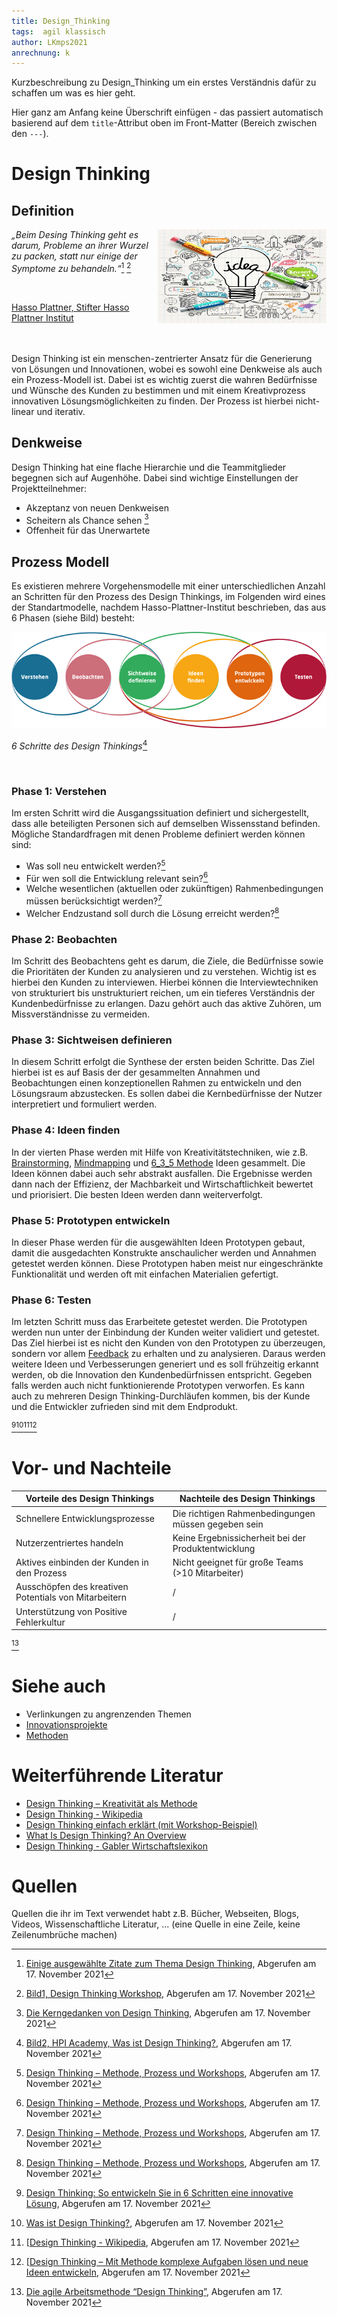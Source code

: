 ```yaml
---
title: Design_Thinking
tags:  agil klassisch
author: LKmps2021
anrechnung: k
---
```


Kurzbeschreibung zu Design_Thinking um ein erstes Verständnis dafür zu schaffen um was es hier geht.

Hier ganz am Anfang keine Überschrift einfügen - das passiert automatisch basierend auf dem `title`-Attribut
oben im Front-Matter (Bereich zwischen den `---`).

# Design Thinking
## Definition

<img align="right" width="270" height="150" src="Design_Thinking/Design-Thinking.jpg">

*„Beim Desing Thinking geht es darum, Probleme an ihrer Wurzel zu packen, statt nur einige der Symptome zu behandeln.“*[^1] [^2] 

<br />

[Hasso Plattner, Stifter Hasso Plattner Institut](https://de.wikipedia.org/wiki/Hasso_Plattner)           

  
<br />
<br />
Design Thinking ist ein menschen-zentrierter Ansatz für die Generierung von Lösungen und Innovationen, wobei es sowohl eine Denkweise als auch ein Prozess-Modell ist. Dabei ist es wichtig zuerst die wahren Bedürfnisse und Wünsche des Kunden zu bestimmen und mit einem Kreativprozess innovativen Lösungsmöglichkeiten zu finden.  Der Prozess ist hierbei nicht-linear und iterativ.

## Denkweise
Design Thinking hat eine flache Hierarchie und die Teammitglieder begegnen sich auf Augenhöhe. Dabei sind wichtige Einstellungen der Projektteilnehmer:

* Akzeptanz von neuen Denkweisen
* Scheitern als Chance sehen [^3]
* Offenheit für das Unerwartete 


## Prozess Modell 

Es existieren mehrere Vorgehensmodelle mit einer unterschiedlichen Anzahl an Schritten für den Prozess des Design Thinkings, im Folgenden wird eines der Standartmodelle, nachdem Hasso-Plattner-Institut beschrieben, das aus 6 Phasen (siehe Bild) besteht: 


![Beispielabbildung](Design_Thinking/design_Thinking_Bild1.png)

*6 Schritte des Design Thinkings*[^4]

<br />

### Phase 1: Verstehen 
Im ersten Schritt wird die Ausgangssituation definiert und sichergestellt, dass alle beteiligten Personen sich auf demselben Wissensstand befinden. Mögliche Standardfragen mit denen Probleme definiert werden können sind:
* Was soll neu entwickelt werden?[^5]
* Für wen soll die Entwicklung relevant sein?[^5]
* Welche wesentlichen (aktuellen oder zukünftigen) Rahmenbedingungen müssen berücksichtigt werden?[^5]
* Welcher Endzustand soll durch die Lösung erreicht werden?[^5]

### Phase 2: Beobachten
Im Schritt des Beobachtens geht es darum, die Ziele, die Bedürfnisse sowie die Prioritäten der Kunden zu analysieren und zu verstehen. Wichtig ist es hierbei den Kunden zu interviewen. Hierbei können die Interviewtechniken von strukturiert bis unstrukturiert reichen, um ein tieferes Verständnis der Kundenbedürfnisse zu erlangen. Dazu gehört auch das aktive Zuhören, um Missverständnisse zu vermeiden.

### Phase 3: Sichtweisen definieren 
In diesem Schritt erfolgt die Synthese der ersten beiden Schritte. Das Ziel hierbei ist es auf Basis der der gesammelten Annahmen und Beobachtungen einen konzeptionellen Rahmen zu entwickeln und den Lösungsraum abzustecken. Es sollen dabei die Kernbedürfnisse der Nutzer interpretiert und formuliert werden.

### Phase 4: Ideen finden
In der vierten Phase werden mit Hilfe von Kreativitätstechniken, wie z.B. [Brainstorming](Brainstorming.md), [Mindmapping](Mindmapping.md) und [6_3_5 Methode](
6_3_5_Methode.md ) Ideen gesammelt. Die Ideen können dabei auch sehr abstrakt ausfallen. Die Ergebnisse werden dann nach der Effizienz, der Machbarkeit und Wirtschaftlichkeit bewertet und priorisiert. Die besten Ideen werden dann weiterverfolgt.

### Phase 5: Prototypen entwickeln 
In dieser Phase werden für die ausgewählten Ideen Prototypen gebaut, damit die ausgedachten Konstrukte anschaulicher werden und Annahmen getestet werden können. Diese Prototypen haben meist nur eingeschränkte Funktionalität und werden oft mit einfachen Materialien gefertigt.

### Phase 6: Testen 
Im letzten Schritt muss das Erarbeitete getestet werden. Die Prototypen werden nun unter der Einbindung der Kunden weiter validiert und getestet. Das Ziel hierbei ist es nicht den Kunden von den Prototypen zu überzeugen, sondern vor allem [Feedback](Feedbackgespräche.md) zu erhalten und zu analysieren. Daraus werden weitere Ideen und Verbesserungen generiert und es soll frühzeitig erkannt werden, ob die Innovation den Kundenbedürfnissen entspricht. Gegeben falls werden auch nicht funktionierende Prototypen verworfen. Es kann auch zu mehreren Design Thinking-Durchläufen kommen, bis der Kunde und die Entwickler zufrieden sind mit dem Endprodukt. 

[^6][^7][^8][^9]

# Vor- und Nachteile

| Vorteile des Design Thinkings|  Nachteile des Design Thinkings |
| ----------------------------- | ------------------------------- |
| Schnellere Entwicklungsprozesse | Die richtigen Rahmenbedingungen müssen gegeben sein  |
| Nutzerzentriertes handeln  | Keine Ergebnissicherheit bei der Produktentwicklung  |
| Aktives einbinden der Kunden in den Prozess | Nicht geeignet für große Teams (>10 Mitarbeiter) |
| Ausschöpfen des kreativen Potentials von Mitarbeitern  | / |
| Unterstützung von Positive Fehlerkultur  | / |

[^10]



# Siehe auch

* Verlinkungen zu angrenzenden Themen
* [Innovationsprojekte](Innovationsprojekte.md)
* [Methoden](Methoden.md)

# Weiterführende Literatur
* [Design Thinking – Kreativität als Methode](https://www.fu-berlin.de/en/sites/nachhaltigkeit/10_dokumente/DesignThinking-Kreativitaet-als-Methode.pdf) 
* [Design Thinking - Wikipedia](https://de.wikipedia.org/wiki/Design_Thinking)
* [Design Thinking einfach erklärt (mit Workshop-Beispiel)](https://www.youtube.com/watch?v=KH_zqH8EgDo)
* [What Is Design Thinking? An Overview](https://www.youtube.com/watch?v=gHGN6hs2gZY)
* [Design Thinking - Gabler Wirtschaftslexikon](https://wirtschaftslexikon.gabler.de/definition/design-thinking-54120)


# Quellen

[^1]:[Einige ausgewählte Zitate zum Thema Design Thinking](https://www.google.com/url?sa=t&rct=j&q=&esrc=s&source=web&cd=&cad=rja&uact=8&ved=2ahUKEwiSt-fh8ab0AhW2hP0HHWnnCxYQFnoECAoQAw&url=https%3A%2F%2Fhpi.de%2Ffileadmin%2Fuser_upload%2Fhpi%2Fdokumente%2Fpressemitteilungen%2F2015%2F20151012_Zitate_DesignThinking_final.pdf&usg=AOvVaw1V7xMxVHaKRkGpU3s36465), Abgerufen am 17. November 2021
[^2]:[Bild1, Design Thinking Workshop](https://startups-nordwest.de/wp-content/uploads/2018/04/Design-Thinking.jpg), Abgerufen am 17. November 2021
[^3]:[Die Kerngedanken von Design Thinking](https://www.diegluehbirne.de/innovationen-mit-design-thinking/), Abgerufen am 17. November 2021
[^4]:[Bild2, HPI Academy, Was ist Design Thinking?](https://hpi-academy.de/fileadmin/_processed_/b/9/csm_Design_Thinking_Prozess_DE_6c695bcd10.png), Abgerufen am 17. November 2021
[^5]: [Design Thinking – Methode, Prozess und Workshops](https://iconstorm.com/design-thinking/), Abgerufen am 17. November 2021

Quellen die ihr im Text verwendet habt z.B. Bücher, Webseiten, Blogs, Videos, Wissenschaftliche Literatur, ... (eine Quelle in eine Zeile, keine Zeilenumbrüche machen)
[^5]: [A Guide to the Project Management Body of Knowledge (PMBOK® Guide)](https://www.pmi.org/pmbok-guide-standards/foundational/PMBOK)
[^6]:[Design Thinking: So entwickeln Sie in 6 Schritten eine innovative Lösung](https://digitalzentrum.berlin/design-thinking-prozess-erklaert), Abgerufen am 17. November 2021
[^7]:[Was ist Design Thinking?](https://hpi-academy.de/design-thinking/was-ist-design-thinking.html), Abgerufen am 17. November 2021
[^8]:[[Design Thinking - Wikipedia](https://de.wikipedia.org/wiki/Design_Thinking), Abgerufen am 17. November 2021
[^9]:[[Design Thinking – Mit Methode komplexe Aufgaben lösen und neue Ideen entwickeln](https://digitaleneuordnung.de/blog/design-thinking-methode/), Abgerufen am 17. November 2021
[^10]:[Die agile Arbeitsmethode “Design Thinking”](https://www.sigel-office.com/de/magazin/die-agile-arbeitsmethode-design-thinking/), Abgerufen am 17. November 2021

